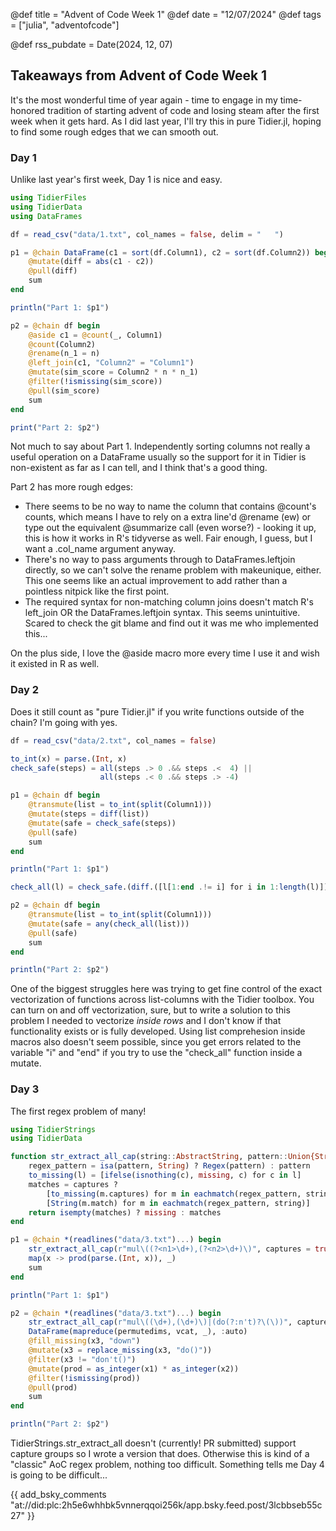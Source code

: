 @def title = "Advent of Code Week 1"
@def date = "12/07/2024"
@def tags = ["julia", "adventofcode"]

@def rss_pubdate = Date(2024, 12, 07)

## Takeaways from Advent of Code Week 1

It's the most wonderful time of year again - time to engage in my time-honored tradition of starting advent of code and losing steam after the first week when it gets hard. As I did last year, I'll try this in pure Tidier.jl, hoping to find some rough edges that we can smooth out.

### Day 1

Unlike last year's first week, Day 1 is nice and easy.

```julia
using TidierFiles
using TidierData
using DataFrames

df = read_csv("data/1.txt", col_names = false, delim = "   ")

p1 = @chain DataFrame(c1 = sort(df.Column1), c2 = sort(df.Column2)) begin
    @mutate(diff = abs(c1 - c2))
    @pull(diff)
    sum
end

println("Part 1: $p1")

p2 = @chain df begin
    @aside c1 = @count(_, Column1)
    @count(Column2)
    @rename(n_1 = n)
    @left_join(c1, "Column2" = "Column1")
    @mutate(sim_score = Column2 * n * n_1)
    @filter(!ismissing(sim_score))
    @pull(sim_score)
    sum
end

print("Part 2: $p2")
```

Not much to say about Part 1. Independently sorting columns not really a useful operation on a DataFrame usually so the support for it in Tidier is non-existent as far as I can tell, and I think that's a good thing.

Part 2 has more rough edges:

- There seems to be no way to name the column that contains @count's counts, which means I have to rely on a extra line'd @rename (ew) or type out the equivalent @summarize call (even worse?) - looking it up, this is how it works in R's tidyverse as well. Fair enough, I guess, but I want a .col_name argument anyway.
- There's no way to pass arguments through to DataFrames.leftjoin directly, so we can't solve the rename problem with makeunique, either. This one seems like an actual improvement to add rather than a pointless nitpick like the first point.
- The required syntax for non-matching column joins doesn't match R's left_join OR the DataFrames.leftjoin syntax. This seems unintuitive. Scared to check the git blame and find out it was me who implemented this...

On the plus side, I love the @aside macro more every time I use it and wish it existed in R as well.

### Day 2

Does it still count as "pure Tidier.jl" if you write functions outside of the chain? I'm going with yes.

```julia
df = read_csv("data/2.txt", col_names = false)

to_int(x) = parse.(Int, x)
check_safe(steps) = all(steps .> 0 .&& steps .<  4) ||
                    all(steps .< 0 .&& steps .> -4)

p1 = @chain df begin
    @transmute(list = to_int(split(Column1)))
    @mutate(steps = diff(list))
    @mutate(safe = check_safe(steps))
    @pull(safe)
    sum
end

println("Part 1: $p1")

check_all(l) = check_safe.(diff.([l[1:end .!= i] for i in 1:length(l)]))

p2 = @chain df begin
    @transmute(list = to_int(split(Column1)))
    @mutate(safe = any(check_all(list)))
    @pull(safe)
    sum
end

println("Part 2: $p2")
```

One of the biggest struggles here was trying to get fine control of the exact vectorization of functions across list-columns with the Tidier toolbox. You can turn on and off vectorization, sure, but to write a solution to this problem I needed to vectorize *inside rows* and I don't know if that functionality exists or is fully developed. Using list comprehesion inside macros also doesn't seem possible, since you get errors related to the variable "i" and "end" if you try to use the "check_all" function inside a mutate.

### Day 3

The first regex problem of many!

```julia
using TidierStrings
using TidierData

function str_extract_all_cap(string::AbstractString, pattern::Union{String, Regex}; captures::Bool=false)
    regex_pattern = isa(pattern, String) ? Regex(pattern) : pattern
    to_missing(l) = [ifelse(isnothing(c), missing, c) for c in l]
    matches = captures ?
        [to_missing(m.captures) for m in eachmatch(regex_pattern, string)] :
        [String(m.match) for m in eachmatch(regex_pattern, string)]
    return isempty(matches) ? missing : matches
end

p1 = @chain *(readlines("data/3.txt")...) begin
    str_extract_all_cap(r"mul\((?<n1>\d+),(?<n2>\d+)\)", captures = true)
    map(x -> prod(parse.(Int, x)), _)
    sum
end

println("Part 1: $p1")

p2 = @chain *(readlines("data/3.txt")...) begin
    str_extract_all_cap(r"mul\((\d+),(\d+)\)|(do(?:n't)?\(\))", captures = true)
    DataFrame(mapreduce(permutedims, vcat, _), :auto)
    @fill_missing(x3, "down")
    @mutate(x3 = replace_missing(x3, "do()"))
    @filter(x3 != "don't()")
    @mutate(prod = as_integer(x1) * as_integer(x2))
    @filter(!ismissing(prod))
    @pull(prod)
    sum
end

println("Part 2: $p2")
```

TidierStrings.str_extract_all doesn't (currently! PR submitted) support capture groups so I wrote a version that does. Otherwise this is kind of a "classic" AoC regex problem, nothing too difficult. Something tells me Day 4 is going to be difficult...


{{ add_bsky_comments "at://did:plc:2h5e6whhbk5vnnerqqoi256k/app.bsky.feed.post/3lcbbseb55c27" }}
